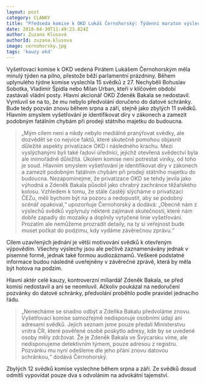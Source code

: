 ```yaml
---
layout: post
category: CLANKY
title: "Předseda komise k OKD Lukáš Černohorský: Týdenní maraton výslechů přinesl úspěchy, vyšetřování se chýlí ke konci"
date: 2018-04-30T11:49:23.824Z
author: Zuzana Klusová
authorId: zuzana.klusova
image: cernohorsky.jpg
tags: 'kauzy okd'
---
```


Vyšetřovací komise k OKD vedená Pirátem Lukášem Černohorským měla minulý týden na pilno, přestože běží parlamentní prázdniny. Během uplynulého týdne komise vyslechla 15 svědků z 27. Nechyběli Bohuslav Sobotka, Vladimír Špidla nebo Milan Urban, kteří v klíčovém období zastávali vládní posty. Hlavní akcionář OKD Zdeněk Bakala se nedostavil. Vymluvil se na to, že mu nebylo předvolání doručeno do datové schránky. Bude tedy pozván znovu během srpna a září, stejně jako zbylých 11 svědků. Hlavním smyslem vyšetřování je identifikovat díry v zákonech a zamezit podobným fatálním chybám při prodeji státního majetku do budoucna.

> „Mým cílem není a nikdy nebylo mediálně pranýřovat svědky, ale dozvědět se co nejvíce faktů, které skutečně pomohou objasnit důležité aspekty privatizace OKD i následného krachu. Mezi vyslýchanými byli také řadoví úředníci, jejichž otevřená svědectví byla ale mimořádně důležitá. Úkolem komise není potrestat viníky, od toho je soud. Hlavním smyslem vyšetřování je identifikovat díry v zákonech a zamezit podobným fatálním chybám při prodeji státního majetku do budoucna. Nezapomínejme, že privatizace OKD se tehdy jevila jako výhodná a Zdeněk Bakala působil jako chrabrý zachránce těžařského kolosu. Vzhledem k tomu, že stále častěji slýcháme o privatizaci ČEZu, měli bychom být na pozoru a nedopustit, aby se podobný scénář opakoval,“ upozorňuje Černohorský a dodává: „Obecně nám z výslechů svědků vyplynuly některé zajímavé skutečnosti, které nám dobře zapadly do mozaiky a doplnily vytyčené linie vyšetřování. Prozatím ale nemůžeme prozradit detaily, na ty si veřejnost bude muset počkat do podzimu, kdy vydáme závěrečnou zprávu.“

Cílem uzavřených jednání je větší motivování svědků k otevřeným výpovědím. Všechny výslechy jsou ale pečlivě zaznamenávány jednak v písemné formě, jednak také formou audiozáznamů. Veškeré podstatné informace budou následně uveřejněny v závěrečné zprávě, která by měla být hotova na podzim.

Hlavní aktér celé kauzy, kontroverzní miliardář Zdeněk Bakala, se před komisi nedostavil a ani se neomluvil. Ačkoliv poukázal na nedoručení pozvánky do datové schránky, předvolání proběhlo podle pravidel jednacího řádu. 

> „Nenecháme se snadno odbýt a Zdeňka Bakalu předvoláme znovu. Vyšetřovací komise samozřejmě nedisponuje osobními údaji ani adresami svědků. Jejich seznam jsme pouze předali Ministerstvu vnitra ČR, které pověřené osobě poskytlo adresy, kde by se uvedené osoby měly zdržovat. Že je Zdeněk Bakala ve Švýcarsku víme, ale nedisponujeme detektivním týmem, pouze adresou z registru. Pozvánku mu nyní odešleme dle jeho přání znovu datovou schránkou,“ dodává Černohorský.

Zbylých 12 svědků komise vyslechne během srpna a září. Ze svědků dosud odmítli vypovídat pouze dva s odvoláním na advokátní tajemství.

